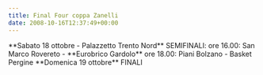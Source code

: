 ```yaml
---
title: Final Four coppa Zanelli
date: 2008-10-16T12:37:49+00:00
---
```

\*\*Sabato 18 ottobre - Palazzetto Trento Nord\*\* SEMIFINALI: ore 16.00: San Marco Rovereto - \*\*Eurobrico Gardolo\*\* ore 18.00: Piani Bolzano - Basket Pergine \*\*Domenica 19 ottobre\*\* FINALI